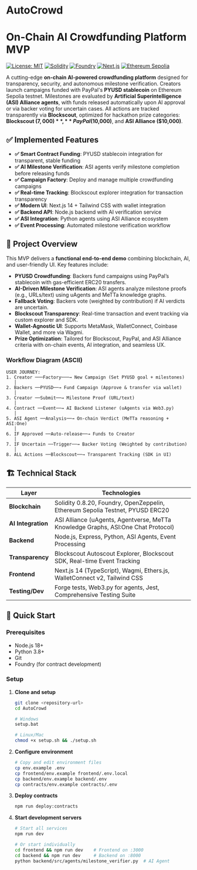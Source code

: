 # AutoCrowd
# On-Chain AI Crowdfunding Platform MVP

[![License: MIT](https://img.shields.io/badge/License-MIT-yellow.svg)](https://opensource.org/licenses/MIT)
[![Solidity](https://img.shields.io/badge/Solidity-^0.8.20-blue.svg)](https://soliditylang.org)
[![Foundry](https://img.shields.io/badge/Foundry-v0.2.0-red.svg)](https://getfoundry.sh)
[![Next.js](https://img.shields.io/badge/Next.js-14-black.svg)](https://nextjs.org)
[![Ethereum Sepolia](https://img.shields.io/badge/Network-Sepolia-orange.svg)](https://sepolia.etherscan.io)

A cutting-edge **on-chain AI-powered crowdfunding platform** designed for transparency, security, and autonomous milestone verification. Creators launch campaigns funded with PayPal's **PYUSD stablecoin** on Ethereum Sepolia testnet. Milestones are evaluated by **Artificial Superintelligence (ASI) Alliance agents**, with funds released automatically upon AI approval or via backer voting for uncertain cases. All actions are tracked transparently via **Blockscout**, optimized for hackathon prize categories: **Blockscout ($7,000)**, **PayPal ($10,000)**, and **ASI Alliance ($10,000)**.

## ✅ **Implemented Features**

- **✅ Smart Contract Funding**: PYUSD stablecoin integration for transparent, stable funding
- **✅ AI Milestone Verification**: ASI agents verify milestone completion before releasing funds
- **✅ Campaign Factory**: Deploy and manage multiple crowdfunding campaigns
- **✅ Real-time Tracking**: Blockscout explorer integration for transaction transparency
- **✅ Modern UI**: Next.js 14 + Tailwind CSS with wallet integration
- **✅ Backend API**: Node.js backend with AI verification service
- **✅ ASI Integration**: Python agents using ASI Alliance ecosystem
- **✅ Event Processing**: Automated milestone verification workflow


## 🎯 Project Overview

This MVP delivers a **functional end-to-end demo** combining blockchain, AI, and user-friendly UI. Key features include:
- **PYUSD Crowdfunding**: Backers fund campaigns using PayPal’s stablecoin with gas-efficient ERC20 transfers.
- **AI-Driven Milestone Verification**: ASI agents analyze milestone proofs (e.g., URLs/text) using uAgents and MeTTa knowledge graphs.
- **Fallback Voting**: Backers vote (weighted by contribution) if AI verdicts are uncertain.
- **Blockscout Transparency**: Real-time transaction and event tracking via custom explorer and SDK.
- **Wallet-Agnostic UI**: Supports MetaMask, WalletConnect, Coinbase Wallet, and more via Wagmi.
- **Prize Optimization**: Tailored for Blockscout, PayPal, and ASI Alliance criteria with on-chain events, AI integration, and seamless UX.

### Workflow Diagram (ASCII)

```
USER JOURNEY:
1. Creator ───Factory───→ New Campaign (Set PYUSD goal + milestones)
   │
2. Backers ──PYUSD──→ Fund Campaign (Approve & transfer via wallet)
   │
3. Creator ──Submit──→ Milestone Proof (URL/text)
   │
4. Contract ──Event──→ AI Backend Listener (uAgents via Web3.py)
   │
5. ASI Agent ──Analysis──→ On-chain Verdict (MeTTa reasoning + ASI:One)
   │
6. IF Approved ──Auto-release──→ Funds to Creator
   │
7. IF Uncertain ──Trigger──→ Backer Voting (Weighted by contribution)
   │
8. ALL Actions ──Blockscout──→ Transparent Tracking (SDK in UI)
```

## 🏗️ Technical Stack

| Layer | Technologies |
|-------|--------------|
| **Blockchain** | Solidity 0.8.20, Foundry, OpenZeppelin, Ethereum Sepolia Testnet, PYUSD ERC20 |
| **AI Integration** | ASI Alliance (uAgents, Agentverse, MeTTa Knowledge Graphs, ASI:One Chat Protocol) |
| **Backend** | Node.js, Express, Python, ASI Agents, Event Processing |
| **Transparency** | Blockscout Autoscout Explorer, Blockscout SDK, Real-time Event Tracking |
| **Frontend** | Next.js 14 (TypeScript), Wagmi, Ethers.js, WalletConnect v2, Tailwind CSS |
| **Testing/Dev** | Forge tests, Web3.py for agents, Jest, Comprehensive Testing Suite |

## 🚀 Quick Start

### Prerequisites
- Node.js 18+
- Python 3.8+
- Git
- Foundry (for contract development)

### Setup

1. **Clone and setup**
   ```bash
   git clone <repository-url>
   cd AutoCrowd
   
   # Windows
   setup.bat
   
   # Linux/Mac
   chmod +x setup.sh && ./setup.sh
   ```

2. **Configure environment**
   ```bash
   # Copy and edit environment files
   cp env.example .env
   cp frontend/env.example frontend/.env.local
   cp backend/env.example backend/.env
   cp contracts/env.example contracts/.env
   ```

3. **Deploy contracts**
   ```bash
   npm run deploy:contracts
   ```

4. **Start development servers**
   ```bash
   # Start all services
   npm run dev
   
   # Or start individually
   cd frontend && npm run dev    # Frontend on :3000
   cd backend && npm run dev     # Backend on :8000
   python backend/src/agents/milestone_verifier.py  # AI Agent
   ```
